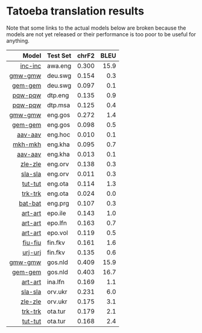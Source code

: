# Tatoeba translation results

Note that some links to the actual models below are broken
because the models are not yet released or their performance is too poor
to be useful for anything.

| Model                 | Test Set   | chrF2      | BLEU     |
|----------------------:|------------|-----------:|---------:|
| [inc-inc](../models/inc-inc) | awa.eng | 0.300 | 15.9 |
| [gmw-gmw](../models/gmw-gmw) | deu.swg | 0.154 | 0.3 |
| [gem-gem](../models/gem-gem) | deu.swg | 0.097 | 0.1 |
| [pqw-pqw](../models/pqw-pqw) | dtp.eng | 0.135 | 0.9 |
| [pqw-pqw](../models/pqw-pqw) | dtp.msa | 0.125 | 0.4 |
| [gmw-gmw](../models/gmw-gmw) | eng.gos | 0.272 | 1.4 |
| [gem-gem](../models/gem-gem) | eng.gos | 0.098 | 0.5 |
| [aav-aav](../models/aav-aav) | eng.hoc | 0.010 | 0.1 |
| [mkh-mkh](../models/mkh-mkh) | eng.kha | 0.095 | 0.7 |
| [aav-aav](../models/aav-aav) | eng.kha | 0.013 | 0.1 |
| [zle-zle](../models/zle-zle) | eng.orv | 0.138 | 0.3 |
| [sla-sla](../models/sla-sla) | eng.orv | 0.011 | 0.3 |
| [tut-tut](../models/tut-tut) | eng.ota | 0.114 | 1.3 |
| [trk-trk](../models/trk-trk) | eng.ota | 0.024 | 0.0 |
| [bat-bat](../models/bat-bat) | eng.prg | 0.107 | 0.3 |
| [art-art](../models/art-art) | epo.ile | 0.143 | 1.0 |
| [art-art](../models/art-art) | epo.lfn | 0.163 | 0.7 |
| [art-art](../models/art-art) | epo.vol | 0.119 | 0.5 |
| [fiu-fiu](../models/fiu-fiu) | fin.fkv | 0.161 | 1.6 |
| [urj-urj](../models/urj-urj) | fin.fkv | 0.135 | 0.6 |
| [gmw-gmw](../models/gmw-gmw) | gos.nld | 0.409 | 15.9 |
| [gem-gem](../models/gem-gem) | gos.nld | 0.403 | 16.7 |
| [art-art](../models/art-art) | ina.lfn | 0.169 | 1.1 |
| [sla-sla](../models/sla-sla) | orv.ukr | 0.231 | 6.0 |
| [zle-zle](../models/zle-zle) | orv.ukr | 0.175 | 3.1 |
| [trk-trk](../models/trk-trk) | ota.tur | 0.179 | 2.1 |
| [tut-tut](../models/tut-tut) | ota.tur | 0.168 | 2.4 |
